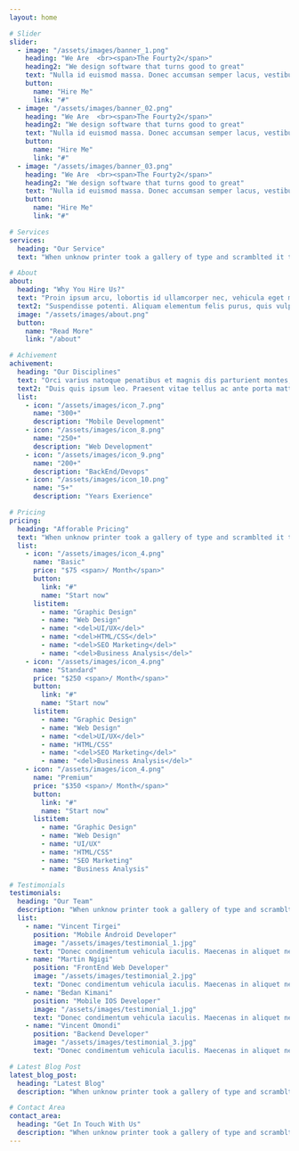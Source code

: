 ```yaml
---
layout: home

# Slider
slider:
  - image: "/assets/images/banner_1.png"
    heading: "We Are  <br><span>The Fourty2</span>"
    heading2: "We design software that turns good to great"
    text: "Nulla id euismod massa. Donec accumsan semper lacus, vestibulum gravida ante sed eu lacus et diam lacinia."
    button:
      name: "Hire Me"
      link: "#"
  - image: "/assets/images/banner_02.png"
    heading: "We Are  <br><span>The Fourty2</span>"
    heading2: "We design software that turns good to great"
    text: "Nulla id euismod massa. Donec accumsan semper lacus, vestibulum gravida ante sed eu lacus et diam lacinia."
    button:
      name: "Hire Me"
      link: "#"
  - image: "/assets/images/banner_03.png"
    heading: "We Are  <br><span>The Fourty2</span>"
    heading2: "We design software that turns good to great"
    text: "Nulla id euismod massa. Donec accumsan semper lacus, vestibulum gravida ante sed eu lacus et diam lacinia."
    button:
      name: "Hire Me"
      link: "#"

# Services
services:
  heading: "Our Service"
  text: "When unknow printer took a gallery of type and scramblted it to make a type specimen book"

# About
about:
  heading: "Why You Hire Us?"
  text: "Proin ipsum arcu, lobortis id ullamcorper nec, vehicula eget magna. Sed ut malesuada magna, eget lacinia sapien. Nam molestie non ex sit amet ornare. Nunc in pellentesque ipsum, vel vulputate sapien."
  text2: "Suspendisse potenti. Aliquam elementum felis purus, quis vulputate libero semper nec. Morbi tincidunt maximus nisl vel placerat. Curabitur at ligula ac diam elementum hendrerit. Suspendisse nec metus eu est laoreet hendrerit vitae non ipsum. Nam faucibus elementum arcu, eget eleifend tortor."
  image: "/assets/images/about.png"
  button:
    name: "Read More"
    link: "/about"

# Achivement
achivement:
  heading: "Our Disciplines"
  text: "Orci varius natoque penatibus et magnis dis parturient montes, nascetur ridiculus mus. Phasellus at orci non risus luctus commodo. Ut nibh tellus, faucibus nec gravida."
  text2: "Duis quis ipsum leo. Praesent vitae tellus ac ante porta mattis vel non ex. Quisque a finibus justo."
  list:
    - icon: "/assets/images/icon_7.png"
      name: "300+"
      description: "Mobile Development"
    - icon: "/assets/images/icon_8.png"
      name: "250+"
      description: "Web Development"
    - icon: "/assets/images/icon_9.png"
      name: "200+"
      description: "BackEnd/Devops"
    - icon: "/assets/images/icon_10.png"
      name: "5+"
      description: "Years Exerience"

# Pricing
pricing:
  heading: "Afforable Pricing"
  text: "When unknow printer took a gallery of type and scramblted it to make a type specimen book"
  list:
    - icon: "/assets/images/icon_4.png"
      name: "Basic"
      price: "$75 <span>/ Month</span>"
      button:
        link: "#"
        name: "Start now"
      listitem:
        - name: "Graphic Design"
        - name: "Web Design"
        - name: "<del>UI/UX</del>"
        - name: "<del>HTML/CSS</del>"
        - name: "<del>SEO Marketing</del>"
        - name: "<del>Business Analysis</del>"
    - icon: "/assets/images/icon_4.png"
      name: "Standard"
      price: "$250 <span>/ Month</span>"
      button:
        link: "#"
        name: "Start now"
      listitem:
        - name: "Graphic Design"
        - name: "Web Design"
        - name: "<del>UI/UX</del>"
        - name: "HTML/CSS"
        - name: "<del>SEO Marketing</del>"
        - name: "<del>Business Analysis</del>"
    - icon: "/assets/images/icon_4.png"
      name: "Premium"
      price: "$350 <span>/ Month</span>"
      button:
        link: "#"
        name: "Start now"
      listitem:
        - name: "Graphic Design"
        - name: "Web Design"
        - name: "UI/UX"
        - name: "HTML/CSS"
        - name: "SEO Marketing"
        - name: "Business Analysis"

# Testimonials
testimonials:
  heading: "Our Team"
  description: "When unknow printer took a gallery of type and scramblted it to make a type specimen book"
  list:
    - name: "Vincent Tirgei"
      position: "Mobile Android Developer"
      image: "/assets/images/testimonial_1.jpg"
      text: "Donec condimentum vehicula iaculis. Maecenas in aliquet neque. Suspendisse viverra, ante eget pellentesque pulvinar, nunc nisi molestie ligula, vitae convallis orci justo vitae sem. Integer vitae imperdiet augue, sed accumsan diam. Etiam non quam commodo dolor convallis cursus. Duis tempus dolor eget gravida fringilla. In ultricies velit eget sem tempus egestas."
    - name: "Martin Ngigi"
      position: "FrontEnd Web Developer"
      image: "/assets/images/testimonial_2.jpg"
      text: "Donec condimentum vehicula iaculis. Maecenas in aliquet neque. Suspendisse viverra, ante eget pellentesque pulvinar, nunc nisi molestie ligula, vitae convallis orci justo vitae sem. Integer vitae imperdiet augue, sed accumsan diam. Etiam non quam commodo dolor convallis cursus. Duis tempus dolor eget gravida fringilla. In ultricies velit eget sem tempus egestas."
    - name: "Bedan Kimani"
      position: "Mobile IOS Developer"
      image: "/assets/images/testimonial_1.jpg"
      text: "Donec condimentum vehicula iaculis. Maecenas in aliquet neque. Suspendisse viverra, ante eget pellentesque pulvinar, nunc nisi molestie ligula, vitae convallis orci justo vitae sem. Integer vitae imperdiet augue, sed accumsan diam. Etiam non quam commodo dolor convallis cursus. Duis tempus dolor eget gravida fringilla. In ultricies velit eget sem tempus egestas."
    - name: "Vincent Omondi"
      position: "Backend Developer"
      image: "/assets/images/testimonial_3.jpg"
      text: "Donec condimentum vehicula iaculis. Maecenas in aliquet neque. Suspendisse viverra, ante eget pellentesque pulvinar, nunc nisi molestie ligula, vitae convallis orci justo vitae sem. Integer vitae imperdiet augue, sed accumsan diam. Etiam non quam commodo dolor convallis cursus. Duis tempus dolor eget gravida fringilla. In ultricies velit eget sem tempus egestas."

# Latest Blog Post
latest_blog_post:
  heading: "Latest Blog"
  description: "When unknow printer took a gallery of type and scramblted it to make a type specimen book"

# Contact Area
contact_area:
  heading: "Get In Touch With Us"
  description: "When unknow printer took a gallery of type and scramblted it to make a type specimen book"
---
```


